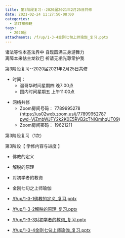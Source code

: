 ```yaml
---
title: 第3阶段复习--2020届2021年2月25日共修
date: 2021-02-24 11:27:50-08:00
categories:
  - 慧灯禅修班
tags:
  - 2020届
attachments: /f/up/1-3-4金刚七句上师瑜伽_复习.pptx
---
```

诸法等性本基法界中 自现圆满三身游舞力  
离障本来怙主龙钦巴 祈请无垢光尊常护我  

第3阶段复习--2020届2021年2月25日共修

- 时间：
  - 温哥华时间星期四 晚7:00点
  - 国内时间星期五 上午11:00点

* 网络共修
  * Zoom房间号码： 7789995278 (<https://us02web.zoom.us/j/7789995278?pwd=VjZmbWJFY2k2K0E5RVB2cTNIQmhqUT09>)
  * Zoom房间密码： 19621211

第3阶段复习（1次）

第3阶段【 学修内容与进度 】
- 佛教的定义
- 解脱的原理
- 对初学者的教诲
- 金刚七句之上师瑜伽


- [/f/up/1-3-1佛教的定义_复习.pptx](/f/up/1-3-1佛教的定义_复习.pptx)
- [/f/up/1-3-2解脱的原理_复习.pptx](/f/up/1-3-2解脱的原理_复习.pptx)
- [/f/up/1-3-3对初学者的教诲_复习.pptx](/f/up/1-3-3对初学者的教诲_复习.pptx)
- [/f/up/1-3-4金刚七句上师瑜伽_复习.pptx](/f/up/1-3-4金刚七句上师瑜伽_复习.pptx)
